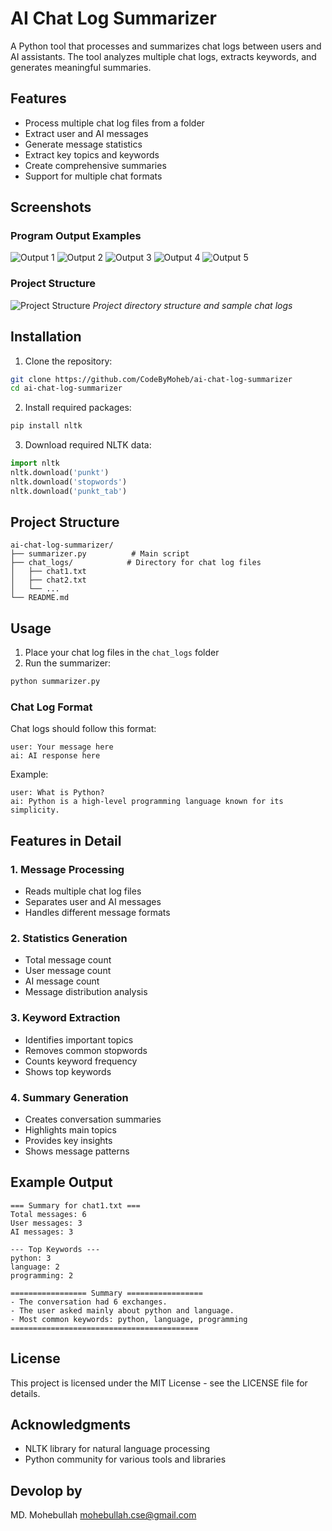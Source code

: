 # AI Chat Log Summarizer

A Python tool that processes and summarizes chat logs between users and AI assistants. The tool analyzes multiple chat logs, extracts keywords, and generates meaningful summaries.

## Features

- Process multiple chat log files from a folder
- Extract user and AI messages
- Generate message statistics
- Extract key topics and keywords
- Create comprehensive summaries
- Support for multiple chat formats

## Screenshots

### Program Output Examples

![Output 1](images/output1.png)
![Output 2](images/output2.png)
![Output 3](images/output3.png)
![Output 4](images/output4.png)
![Output 5](images/output5.png)

### Project Structure
![Project Structure](images/structure.png)
*Project directory structure and sample chat logs*

## Installation

1. Clone the repository:
```bash
git clone https://github.com/CodeByMoheb/ai-chat-log-summarizer
cd ai-chat-log-summarizer
```

2. Install required packages:
```bash
pip install nltk
```

3. Download required NLTK data:
```python
import nltk
nltk.download('punkt')
nltk.download('stopwords')
nltk.download('punkt_tab')
```

## Project Structure

```
ai-chat-log-summarizer/
├── summarizer.py          # Main script
├── chat_logs/            # Directory for chat log files
│   ├── chat1.txt
│   ├── chat2.txt
│   └── ...
└── README.md
```

## Usage

1. Place your chat log files in the `chat_logs` folder
2. Run the summarizer:
```bash
python summarizer.py
```

### Chat Log Format

Chat logs should follow this format:
```
user: Your message here
ai: AI response here
```

Example:
```
user: What is Python?
ai: Python is a high-level programming language known for its simplicity.
```

## Features in Detail

### 1. Message Processing
- Reads multiple chat log files
- Separates user and AI messages
- Handles different message formats

### 2. Statistics Generation
- Total message count
- User message count
- AI message count
- Message distribution analysis

### 3. Keyword Extraction
- Identifies important topics
- Removes common stopwords
- Counts keyword frequency
- Shows top keywords

### 4. Summary Generation
- Creates conversation summaries
- Highlights main topics
- Provides key insights
- Shows message patterns

## Example Output

```
=== Summary for chat1.txt ===
Total messages: 6
User messages: 3
AI messages: 3

--- Top Keywords ---
python: 3
language: 2
programming: 2

================= Summary =================
- The conversation had 6 exchanges.
- The user asked mainly about python and language.
- Most common keywords: python, language, programming
==========================================
```



## License

This project is licensed under the MIT License - see the LICENSE file for details.

## Acknowledgments

- NLTK library for natural language processing
- Python community for various tools and libraries

## Devolop by
MD. Mohebullah
mohebullah.cse@gmail.com